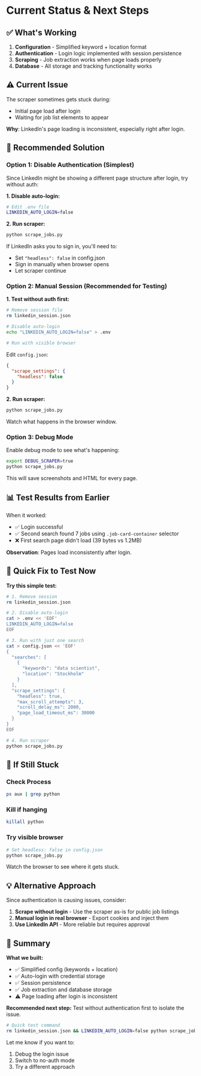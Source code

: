 # Current Status & Next Steps

## ✅ What's Working

1. **Configuration** - Simplified keyword + location format
2. **Authentication** - Login logic implemented with session persistence
3. **Scraping** - Job extraction works when page loads properly
4. **Database** - All storage and tracking functionality works

## ⚠️ Current Issue

The scraper sometimes gets stuck during:
- Initial page load after login
- Waiting for job list elements to appear

**Why**: LinkedIn's page loading is inconsistent, especially right after login.

## 🔧 Recommended Solution

### Option 1: Disable Authentication (Simplest)

Since LinkedIn might be showing a different page structure after login, try without auth:

**1. Disable auto-login:**
```bash
# Edit .env file
LINKEDIN_AUTO_LOGIN=false
```

**2. Run scraper:**
```bash
python scrape_jobs.py
```

If LinkedIn asks you to sign in, you'll need to:
- Set `"headless": false` in config.json
- Sign in manually when browser opens
- Let scraper continue

### Option 2: Manual Session (Recommended for Testing)

**1. Test without auth first:**
```bash
# Remove session file
rm linkedin_session.json

# Disable auto-login
echo "LINKEDIN_AUTO_LOGIN=false" > .env

# Run with visible browser
```

Edit `config.json`:
```json
{
  "scrape_settings": {
    "headless": false
  }
}
```

**2. Run scraper:**
```bash
python scrape_jobs.py
```

Watch what happens in the browser window.

### Option 3: Debug Mode

Enable debug mode to see what's happening:

```bash
export DEBUG_SCRAPER=true
python scrape_jobs.py
```

This will save screenshots and HTML for every page.

## 📊 Test Results from Earlier

When it worked:
- ✅ Login successful
- ✅ Second search found 7 jobs using `.job-card-container` selector  
- ❌ First search page didn't load (39 bytes vs 1.2MB)

**Observation**: Pages load inconsistently after login.

## 🎯 Quick Fix to Test Now

**Try this simple test:**

```bash
# 1. Remove session
rm linkedin_session.json

# 2. Disable auto-login
cat > .env << 'EOF'
LINKEDIN_AUTO_LOGIN=false
EOF

# 3. Run with just one search
cat > config.json << 'EOF'
{
  "searches": [
    {
      "keywords": "data scientist",
      "location": "Stockholm"
    }
  ],
  "scrape_settings": {
    "headless": true,
    "max_scroll_attempts": 3,
    "scroll_delay_ms": 2000,
    "page_load_timeout_ms": 30000
  }
}
EOF

# 4. Run scraper
python scrape_jobs.py
```

## 🐛 If Still Stuck

### Check Process
```bash
ps aux | grep python
```

### Kill if hanging
```bash
killall python
```

### Try visible browser
```bash
# Set headless: false in config.json
python scrape_jobs.py
```

Watch the browser to see where it gets stuck.

## 💡 Alternative Approach

Since authentication is causing issues, consider:

1. **Scrape without login** - Use the scraper as-is for public job listings
2. **Manual login in real browser** - Export cookies and inject them
3. **Use LinkedIn API** - More reliable but requires approval

## 📝 Summary

**What we built:**
- ✅ Simplified config (keywords + location)
- ✅ Auto-login with credential storage
- ✅ Session persistence
- ✅ Job extraction and database storage
- ⚠️  Page loading after login is inconsistent

**Recommended next step:**
Test without authentication first to isolate the issue.

```bash
# Quick test command
rm linkedin_session.json && LINKEDIN_AUTO_LOGIN=false python scrape_jobs.py
```

Let me know if you want to:
1. Debug the login issue
2. Switch to no-auth mode
3. Try a different approach

